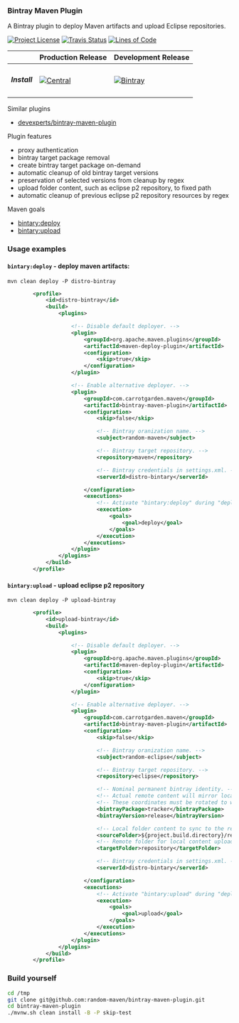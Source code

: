 
### Bintray Maven Plugin

A Bintray plugin to deploy Maven artifacts and upload Eclipse repositories. 

[![Project License][licence_icon]][licence_link]
[![Travis Status][travis_icon]][travis_link]
[![Lines of Code][tokei_basic_icon]][tokei_basic_link]

|         | Production Release | Development Release |
|---------|--------------------|---------------------|
| <h5>Install</h5> | [![Central][central_icon]][central_link] | [![Bintray][bintray_icon]][bintray_link] | 

Similar plugins
* [devexperts/bintray-maven-plugin](https://github.com/Devexperts/bintray-maven-plugin)

Plugin features
* proxy authentication
* bintray target package removal
* create bintray target package on-demand
* automatic cleanup of old bintray target versions
* preservation of selected versions from cleanup by regex
* upload folder content, such as eclipse p2 repository, to fixed path
* automatic cleanup of previous eclipse p2 repository resources by regex

Maven goals
* [bintary:deploy](https://random-maven.github.io/bintray-maven-plugin/deploy-mojo.html)
* [bintary:upload](https://random-maven.github.io/bintray-maven-plugin/upload-mojo.html)

### Usage examples

#### `bintary:deploy` - deploy maven artifacts:

```
mvn clean deploy -P distro-bintray
```

```xml
        <profile>
            <id>distro-bintray</id>
            <build>
                <plugins>

                    <!-- Disable default deployer. -->
                    <plugin>
                        <groupId>org.apache.maven.plugins</groupId>
                        <artifactId>maven-deploy-plugin</artifactId>
                        <configuration>
                            <skip>true</skip>
                        </configuration>
                    </plugin>

                    <!-- Enable alternative deployer. -->
                    <plugin>
                        <groupId>com.carrotgarden.maven</groupId>
                        <artifactId>bintray-maven-plugin</artifactId>
                        <configuration>
                            <skip>false</skip>

                            <!-- Bintray oranization name. -->
                            <subject>random-maven</subject>

                            <!-- Bintray target repository. -->
                            <repository>maven</repository>

                            <!-- Bintray credentials in settings.xml. -->
                            <serverId>distro-bintary</serverId>

                        </configuration>
                        <executions>
                            <!-- Activate "bintary:deploy" during "deploy" -->
                            <execution>
                                <goals>
                                    <goal>deploy</goal>
                                </goals>
                            </execution>
                        </executions>
                    </plugin>
                </plugins>
            </build>
        </profile>
```

#### `bintary:upload` - upload eclipse p2 repository

```
mvn clean deploy -P upload-bintray
```

```xml
        <profile>
            <id>upload-bintray</id>
            <build>
                <plugins>

                    <!-- Disable default deployer. -->
                    <plugin>
                        <groupId>org.apache.maven.plugins</groupId>
                        <artifactId>maven-deploy-plugin</artifactId>
                        <configuration>
                            <skip>true</skip>
                        </configuration>
                    </plugin>

                    <!-- Enable alternative deployer. -->
                    <plugin>
                        <groupId>com.carrotgarden.maven</groupId>
                        <artifactId>bintray-maven-plugin</artifactId>
                        <configuration>
                            <skip>false</skip>

                            <!-- Bintray oranization name. -->
                            <subject>random-eclipse</subject>

                            <!-- Bintray target repository. -->
                            <repository>eclipse</repository>

                            <!-- Nominal permanent bintray identity. -->
                            <!-- Actual remote content will mirror local dir. -->
                            <!-- These coordinates must be rotated to work around bintray policy. -->
                            <bintrayPackage>tracker</bintrayPackage>
                            <bintrayVersion>release</bintrayVersion>

                            <!-- Local folder content to sync to the remote repo. -->
                            <sourceFolder>${project.build.directory}/repository</sourceFolder>
                            <!-- Remote folder for local content upload, relative path. -->
                            <targetFolder>repository</targetFolder>

                            <!-- Bintray credentials in settings.xml. -->
                            <serverId>distro-bintary</serverId>

                        </configuration>
                        <executions>
                            <!-- Activate "bintary:upload" during "deploy" -->
                            <execution>
                                <goals>
                                    <goal>upload</goal>
                                </goals>
                            </execution>
                        </executions>
                    </plugin>
                </plugins>
            </build>
        </profile>
```

### Build yourself

```bash
cd /tmp
git clone git@github.com:random-maven/bintray-maven-plugin.git
cd bintray-maven-plugin
./mvnw.sh clean install -B -P skip-test
```

[licence_icon]: https://img.shields.io/github/license/random-maven/bintray-maven-plugin.svg?label=License
[licence_link]: http://www.apache.org/licenses/

[travis_icon]: https://travis-ci.org/random-maven/bintray-maven-plugin.svg
[travis_link]: https://travis-ci.org/random-maven/bintray-maven-plugin/builds

[tokei_basic_icon]: https://tokei.rs/b1/github/random-maven/bintray-maven-plugin
[tokei_basic_link]: https://github.com/random-maven/bintray-maven-plugin 

[central_icon]: https://maven-badges.herokuapp.com/maven-central/com.carrotgarden.maven/bintray-maven-plugin/badge.svg?style=plastic
[central_link]: https://maven-badges.herokuapp.com/maven-central/com.carrotgarden.maven/bintray-maven-plugin

[bintray_icon]: https://api.bintray.com/packages/random-maven/maven/bintray-maven-plugin/images/download.svg
[bintray_link]: https://bintray.com/random-maven/maven/bintray-maven-plugin/_latestVersion

